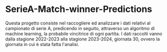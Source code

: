 # SerieA-Match-winner-Predictions
Questa progetto consiste nel raccogliere ed analizzare i dati relativi al campionato di serie A, predicendo in seguito, attraverso un algoritmo di machine learning, la probabile vincitrice di ogni partita. I dati raccolti vanno dalla stagione 2022-2023 alla stagione 2023-2024, giornata 30, ovvero la giornata in cui è stata fatta l'analisi.
